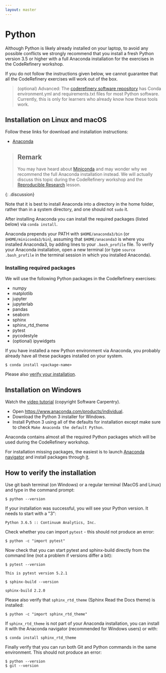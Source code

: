 ```yaml
---
layout: master
---
```


# Python

Although Python is likely already installed on your laptop, to avoid any
possible conflicts we strongly recommend that you install a fresh Python version 3.5 or higher with a full Anaconda installation for the exercises in the CodeRefinery workshop.


If you do not follow the instructions given below, we cannot guarantee that all the CodeRefinery exercises will work out of the box.

> (optional) Advanced: The [coderefinery software
> repository](https://github.com/coderefinery/software) has Conda
> environment.yml and requirements.txt files for most Python software.
> Currently, this is only for learners who already know how these tools
> work.


## Installation on Linux and macOS

Follow these links for download and installation instructions:

- [Anaconda](https://docs.continuum.io/anaconda/install)


> ## Remark
> You may have heard about [Miniconda](https://docs.conda.io/en/latest/miniconda.html) and may wonder why we recommend the full Anaconda installation instead. We will actually discuss this topic during the CodeRefinery workshop and the [Reproducible Research](https://coderefinery.github.io/reproducible-research/) lesson.
>
{: .discussion}

Note that it is best to install Anaconda into a directory in the home
folder, rather than in a system directory, and one should not `sudo` it.

After installing Anaconda you can install the required packages
(listed below) via `conda install`.

Anaconda prepends your PATH with `$HOME/anaconda3/bin` (or
`$HOME/miniconda3/bin`), assuming that `$HOME/anaconda3` is where you installed
Anaconda3, by adding lines to your `.bash_profile` file.
To verify your Anaconda installation, open a new terminal (or type
`source .bash_profile` in the terminal session in which you installed
Anaconda).


### Installing required packages

We will use the following Python packages in the CodeRefinery exercises:

- numpy
- matplotlib
- jupyter
- jupyterlab
- pandas
- seaborn
- sphinx
- sphinx_rtd_theme
- pytest
- pycodestyle
- (optional) ipywidgets

If you have installed a new Python environment via Anaconda, you probably already
have all these packages installed on your system.


```shell
$ conda install <package-name>
```

Please also [verify your installation](#how-to-verify-the-installation).


## Installation on Windows

Watch the [video tutorial](https://www.youtube.com/watch?v=xxQ0mzZ8UvA)
(copyright Software Carpentry).

- Open <https://www.anaconda.com/products/individual>.
- Download the Python 3 installer for Windows.
- Install Python 3 using all of the defaults for installation except make sure to check
  `Make Anaconda the default Python`.

Anaconda contains almost all the required Python packages which will be used during the CodeRefinery workshop.

For installation missing packages, the easiest is to launch [Anaconda navigator](https://docs.anaconda.com/anaconda/navigator/) and install packages through [it](https://docs.anaconda.com/anaconda/navigator/tutorials/manage-packages/).

## How to verify the installation

Use git bash terminal (on Windows) or a regular terminal (MacOS and Linux) and type in the command prompt:

```shell
$ python --version
```
If your installation was successful, you will see your Python version. It needs to start with a "3":

```shell
Python 3.6.5 :: Continuum Analytics, Inc.
```

Check whether you can import `pytest` - this should not produce an error:

```shell
$ python -c "import pytest"
```

Now check that you can start pytest and sphinx-build directly from the command
line (not a problem if versions differ a bit):

```shell
$ pytest --version

This is pytest version 5.2.1

$ sphinx-build --version

sphinx-build 2.2.0
```

Please also verify that `sphinx_rtd_theme` (Sphinx Read the Docs theme) is installed:

```shell
$ python -c "import sphinx_rtd_theme"
```

If `sphinx_rtd_theme` is not part of your Anaconda installation, you can install it with the Anaconda navigator (recommended for Windows users) or with:

```shell
$ conda install sphinx_rtd_theme
```

Finally verify that you can run both Git and Python commands in the same environment.
This should not produce an error:

```shell
$ python --version
$ git --version
```
